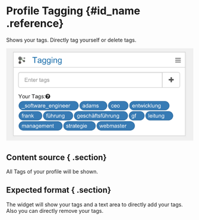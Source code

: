 # Profile Tagging {#id_name .reference}

Shows your tags. Directly tag yourself or delete tags.

![image](images/image103.png)

## Content source { .section}

All Tags of your profile will be shown.

## Expected format { .section}

The widget will show your tags and a text area to directly add your tags. Also you can directly remove your tags.

